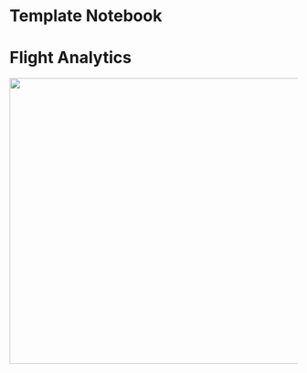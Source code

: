 # Template Notebook

# Flight Analytics<div id="main image" align="center">
<div id="main image" align="center">
  <img src="https://www.google.com/url?sa=i&url=https%3A%2F%2Fwww.pinterest.com%2Fpin%2F440860251006110830%2F&psig=AOvVaw3-r4VNRYHyzB1CstE6d7mD&ust=1724515809597000&source=images&cd=vfe&opi=89978449&ved=0CBQQjRxqFwoTCKihoLHAi4gDFQAAAAAdAAAAABAE" width="700" height="500" alt=""/>
</div>
